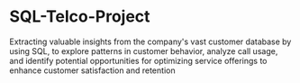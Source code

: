# SQL-Telco-Project
Extracting valuable insights from the company's vast customer database by using SQL, to explore patterns in customer behavior, analyze call usage, and identify potential opportunities for optimizing service offerings to enhance customer satisfaction and retention 
